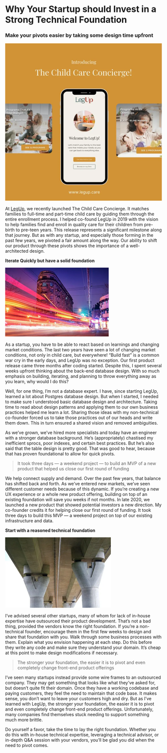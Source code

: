 # Why Your Startup should Invest in a Strong Technical Foundation

### Make your pivots easier by taking some design time upfront 

![The Child Care Concierge](./images/foundation-hero.png "The Child Care Concierge")

At [LegUp](https://www.legup.care), we recently launched The Child Care Concierge. It matches families to full-time and part-time child care by guiding them through the entire enrollment process. I helped co-found LegUp in 2019 with the vision to help families find and enroll in quality care for their children from pre-birth to pre-teen years. This release represents a significant milestone along that journey. But as with any startup, and especially those forming in the past few years, we pivoted a fair amount along the way. Our ability to shift our product through these pivots shows the importance of a well-architected design.

**Iterate Quickly but have a solid foundation**

![Moving fast](./images/foundation-fast.png "Moving fast")

As a startup, you have to be able to react based on learnings and changing market conditions. The last two years have seen a lot of changing market conditions, not only in child care, but everywhere! “Build fast” is a common war cry in the early days, and LegUp was no exception. Our first product release came three months after coding started. Despite this, I spent several weeks upfront thinking about the back-end database design. With so much emphasis on building, iterating, and planning to throw everything away as you learn, why would I do this?

Well, for one thing, I’m not a database expert. I have, since starting LegUp, learned a lot about Postgres database design. But when I started, I needed to make sure I understood basic database design and architecture. Taking time to read about design patterns and applying them to our own business practices helped me learn a lot. Sharing those ideas with my non-technical co-founder forced us to take those practices out of our heads and write them down. This in turn ensured a shared vision and removed ambiguities.

As we’ve grown, we’ve hired more specialists and today have an engineer with a stronger database background. He’s (appropriately) chastised my inefficient sprocs, poor indexes, and certain best practices. But he’s also said that the table design is pretty good. That was good to hear, because that has proven foundational to allow for quick pivots.

> It took three days — a weekend project — to build an MVP of a new product that helped us close our first round of funding

We help connect supply and demand. Over the past few years, that balance has shifted back and forth. As we’ve entered new markets, we’ve seen different customer needs because of this dynamic. If you’re creating a new UX experience or a whole new product offering, building on top of an existing foundation will save you weeks if not months. In late 2020, we launched a new product that showed potential investors a new direction. My co-founder credits it for helping close our first round of funding. It took three days to build this MVP — a weekend project on top of our existing infrastructure and data.

**Start with a reasoned technical foundation**

![A Strong Foundation](./images/foundation-foundation.png "A Strong Foundation")

I’ve advised several other startups, many of whom for lack of in-house expertise have outsourced their product development. That’s not a bad thing, provided the vendors know the right foundation. If you’re a non-technical founder, encourage them in the first few weeks to design and share that foundation with you. Walk through some business processes with them. Explain what you envision happening at each step. Do this before they write any code and make sure they understand your domain. It’s cheap at this point to make design modifications if necessary.

>The stronger your foundation, the easier it is to pivot and even completely change front-end product offerings

I’ve seen many startups instead provide some wire frames to an outsourced company. They may get something that looks like what they’ve asked for, but doesn’t quite fit their domain. Once they have a working codebase and paying customers, they feel the need to maintain that code base. It makes sense, you don’t want to leave your customers high and dry. But as I’ve learned with LegUp, the stronger your foundation, the easier it is to pivot and even completely change front-end product offerings. Unfortunately, many companies find themselves stuck needing to support something much more brittle.

Do yourself a favor, take the time to lay the right foundation. Whether you do this with in-house technical expertise, leveraging a technical advisor, or in-depth Q&A session with your vendors, you’ll be glad you did when the need to pivot comes.